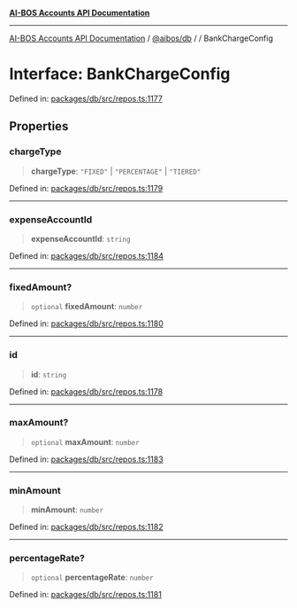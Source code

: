 [**AI-BOS Accounts API Documentation**](../../../README.md)

***

[AI-BOS Accounts API Documentation](../../../README.md) / [@aibos/db](../README.md) / [](../README.md) / BankChargeConfig

# Interface: BankChargeConfig

Defined in: [packages/db/src/repos.ts:1177](https://github.com/pohlai88/accounts/blob/48103fb36d28b2b9bfb33472b6de2f719773cde9/packages/db/src/repos.ts#L1177)

## Properties

### chargeType

> **chargeType**: `"FIXED"` \| `"PERCENTAGE"` \| `"TIERED"`

Defined in: [packages/db/src/repos.ts:1179](https://github.com/pohlai88/accounts/blob/48103fb36d28b2b9bfb33472b6de2f719773cde9/packages/db/src/repos.ts#L1179)

***

### expenseAccountId

> **expenseAccountId**: `string`

Defined in: [packages/db/src/repos.ts:1184](https://github.com/pohlai88/accounts/blob/48103fb36d28b2b9bfb33472b6de2f719773cde9/packages/db/src/repos.ts#L1184)

***

### fixedAmount?

> `optional` **fixedAmount**: `number`

Defined in: [packages/db/src/repos.ts:1180](https://github.com/pohlai88/accounts/blob/48103fb36d28b2b9bfb33472b6de2f719773cde9/packages/db/src/repos.ts#L1180)

***

### id

> **id**: `string`

Defined in: [packages/db/src/repos.ts:1178](https://github.com/pohlai88/accounts/blob/48103fb36d28b2b9bfb33472b6de2f719773cde9/packages/db/src/repos.ts#L1178)

***

### maxAmount?

> `optional` **maxAmount**: `number`

Defined in: [packages/db/src/repos.ts:1183](https://github.com/pohlai88/accounts/blob/48103fb36d28b2b9bfb33472b6de2f719773cde9/packages/db/src/repos.ts#L1183)

***

### minAmount

> **minAmount**: `number`

Defined in: [packages/db/src/repos.ts:1182](https://github.com/pohlai88/accounts/blob/48103fb36d28b2b9bfb33472b6de2f719773cde9/packages/db/src/repos.ts#L1182)

***

### percentageRate?

> `optional` **percentageRate**: `number`

Defined in: [packages/db/src/repos.ts:1181](https://github.com/pohlai88/accounts/blob/48103fb36d28b2b9bfb33472b6de2f719773cde9/packages/db/src/repos.ts#L1181)
